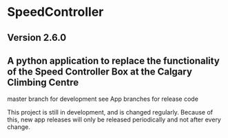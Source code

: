 # SpeedController
## Version 2.6.0
A python application to replace the functionality of the Speed Controller Box at the Calgary Climbing Centre
----

master branch for development
see App branches for release code


This project is still in development, and is changed regularly. Because of this, new app releases will only be released periodically and not after every change.


